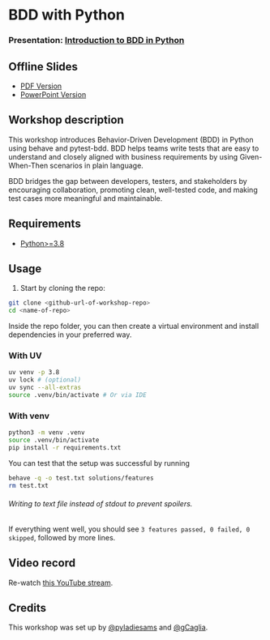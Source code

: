 
# BDD with Python 
### Presentation: [Introduction to BDD in Python](https://docs.google.com/presentation/d/1t8gkZ9HH19cT_fM4AAfu3gPutuJZXZ2U1twyL3JOwhc)

## Offline Slides
- [PDF Version](./20250331%20Introduction%20to%20BDD%20in%20Python.pdf)
- [PowerPoint Version](./20250331%20Introduction%20to%20BDD%20in%20Python.pptx)

## Workshop description
This workshop introduces Behavior-Driven Development (BDD) in Python using behave and pytest-bdd. BDD helps teams write tests that are easy to understand and closely aligned with business requirements by using Given-When-Then scenarios in plain language.

BDD bridges the gap between developers, testers, and stakeholders by encouraging collaboration, promoting clean, well-tested code, and making test cases more meaningful and maintainable.

## Requirements
* [Python>=3.8](https://www.python.org/downloads/release/python-380/)
 
## Usage
1. Start by cloning the repo:
```bash
git clone <github-url-of-workshop-repo>
cd <name-of-repo>
```

Inside the repo folder, you can then create a virtual environment and install dependencies in your preferred way.

### With UV
```bash
uv venv -p 3.8
uv lock # (optional)
uv sync --all-extras
source .venv/bin/activate # Or via IDE
```

### With venv
```bash
python3 -m venv .venv
source .venv/bin/activate
pip install -r requirements.txt
```

You can test that the setup was successful by running
```bash
behave -q -o test.txt solutions/features 
rm test.txt 
```
###### Writing to text file instead of stdout to prevent spoilers.

If everything went well, you should see `3 features passed, 0 failed, 0 skipped`, followed by more lines.

## Video record
Re-watch [this YouTube stream](https://www.youtube.com/watch?v=TynFKyY7wCQ).

## Credits
This workshop was set up by [@pyladiesams](https://github.com/pyladiesams) and [@gCaglia](https://github.com/gCaglia).

